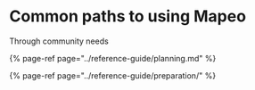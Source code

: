 # Common paths to using Mapeo

Through community needs

{% page-ref page="../reference-guide/planning.md" %}

{% page-ref page="../reference-guide/preparation/" %}



